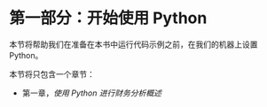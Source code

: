 # 第一部分：开始使用 Python

本节将帮助我们在准备在本书中运行代码示例之前，在我们的机器上设置 Python。

本节将只包含一个章节：

+   第一章，*使用 Python 进行财务分析概述*
